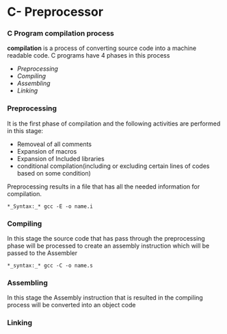 # C- Preprocessor
### C Program compilation process
**compilation** is a process of converting source code into a machine readable code. C programs have 4 phases in this process

- *_Preprocessing_*
- *_Compiling_*
- *_Assembling_*
- *_Linking_*

### Preprocessing
It is the first phase of compilation and the following activities are performed in this stage:

* Removeal of all comments
* Expansion of macros
* Expansion of Included libraries
* conditional compilation(including or excluding certain lines of codes based on some condition)

Preprocessing results in a file that has all the needed information for compilation.
```shell command
*_Syntax:_* gcc -E -o name.i
```
### Compiling
In this stage the source code that has pass through the preprocessing phase will be processed to create an assembly instruction which will be passed to the Assembler
```shell command
*_syntax:_* gcc -C -o name.s
```
### Assembling
In this stage the Assembly instruction that is resulted in the compiling process will be converted into an object code


### Linking
